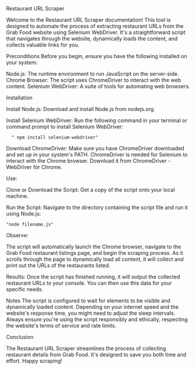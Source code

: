 Restaurant URL Scraper

Welcome to the Restaurant URL Scraper documentation! This tool is designed to automate the process of extracting restaurant URLs from the Grab Food website using Selenium WebDriver.
It's a straightforward script that navigates through the website, dynamically loads the content, and collects valuable links for you.

Preconditions
Before you begin, ensure you have the following installed on your system:

Node.js: The runtime environment to run JavaScript on the server-side.
Chrome Browser: The script uses ChromeDriver to interact with the web content.
Selenium WebDriver: A suite of tools for automating web browsers.

Installation

Install Node.js: Download and install Node.js from nodejs.org.

Install Selenium WebDriver: Run the following command in your terminal or command prompt to install Selenium WebDriver:

      " npm install selenium-webdriver"

Download ChromeDriver:
 Make sure you have ChromeDriver downloaded and set up in your system's PATH. ChromeDriver is needed for Selenium to interact with the Chrome browser. 
 Download it from ChromeDriver - WebDriver for Chrome.


 Use:

Clone or Download the Script: Get a copy of the script  onto your local machine.

Run the Script: Navigate to the directory containing the script file and run it using Node.js:

    "node filename.js"

Observe:

The script will automatically launch the Chrome browser, navigate to the Grab Food restaurant listings page, and begin the scraping process. 
As it scrolls through the page to dynamically load all content, it will collect and print out the URLs of the restaurants listed.

Results:
Once the script has finished running, it will output the collected restaurant URLs to your console. You can then use this data for your specific needs.

Notes
The script is configured to wait for elements to be visible and dynamically loaded content.
Depending on your internet speed and the website's response time, you might need to adjust the sleep intervals.
Always ensure you're using the script responsibly and ethically, respecting the website's terms of service and rate limits.


Conclusion

The Restaurant URL Scraper streamlines the process of collecting restaurant details from Grab Food. It's designed to save you both time and effort. Happy scraping!




